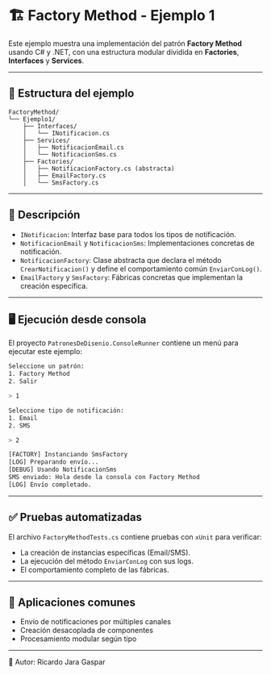 # 🏗️ Factory Method - Ejemplo 1

Este ejemplo muestra una implementación del patrón **Factory Method** usando C# y .NET, con una estructura modular dividida en **Factories**, **Interfaces** y **Services**.

---

## 📁 Estructura del ejemplo

```
FactoryMethod/
└── Ejemplo1/
    ├── Interfaces/
    │   └── INotificacion.cs
    ├── Services/
    │   ├── NotificacionEmail.cs
    │   └── NotificacionSms.cs
    ├── Factories/
    │   ├── NotificacionFactory.cs (abstracta)
    │   ├── EmailFactory.cs
    │   └── SmsFactory.cs
```

---

## 🧠 Descripción

- `INotificacion`: Interfaz base para todos los tipos de notificación.
- `NotificacionEmail` y `NotificacionSms`: Implementaciones concretas de notificación.
- `NotificacionFactory`: Clase abstracta que declara el método `CrearNotificacion()` y define el comportamiento común `EnviarConLog()`.
- `EmailFactory` y `SmsFactory`: Fábricas concretas que implementan la creación específica.

---

## 🖥️ Ejecución desde consola

El proyecto `PatronesDeDisenio.ConsoleRunner` contiene un menú para ejecutar este ejemplo:

```bash
Seleccione un patrón:
1. Factory Method
2. Salir

> 1

Seleccione tipo de notificación:
1. Email
2. SMS

> 2

[FACTORY] Instanciando SmsFactory
[LOG] Preparando envío...
[DEBUG] Usando NotificacionSms
SMS enviado: Hola desde la consola con Factory Method
[LOG] Envío completado.
```

---

## ✅ Pruebas automatizadas

El archivo `FactoryMethodTests.cs` contiene pruebas con `xUnit` para verificar:
- La creación de instancias específicas (Email/SMS).
- La ejecución del método `EnviarConLog` con sus logs.
- El comportamiento completo de las fábricas.

---

## 📌 Aplicaciones comunes
- Envío de notificaciones por múltiples canales
- Creación desacoplada de componentes
- Procesamiento modular según tipo

---

📗 Autor: Ricardo Jara Gaspar